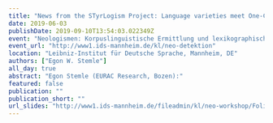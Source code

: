 ```yaml
---
title: "News from the STyrLogism Project: Language varieties meet One-Click Dictionary"
date: 2019-06-03
publishDate: 2019-09-10T13:54:03.022349Z
event: "Neologismen: Korpuslinguistische Ermittlung und lexikographische Bearbeitung"
event_url: "http://www1.ids-mannheim.de/kl/neo-detektion"
location: "Leibniz-Institut für Deutsche Sprache, Mannheim, DE"
authors: ["Egon W. Stemle"]
all_day: true
abstract: "Egon Stemle (EURAC Research, Bozen):"
featured: false
publication: ""
publication_short: ""
url_slides: "http://www1.ids-mannheim.de/fileadmin/kl/neo-workshop/Folien_Stemle.pdf"
---
```


